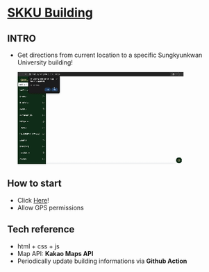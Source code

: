 # [SKKU Building](https://github.com/ShinYoung-hwan/SKKU-Buildings)

## INTRO

- Get directions from current location to a specific Sungkyunkwan University building!

  [![Demo video](demo/demo.gif)](demo/demo.mp4)

## How to start

- Click [Here](https://shinyoung-hwan.github.io/SKKU-Buildings/)!
- Allow GPS permissions

## Tech reference

- html + css + js
- Map API: **Kakao Maps API**
- Periodically update building informations via **Github Action**
